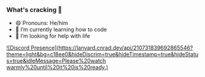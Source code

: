 ### What's cracking 👋

<!--
**WhoTook7050/WhoTook7050** is a ✨ _special_ ✨ repository because its `README.md` (this file) appears on your GitHub profile.

Here are some ideas to get you started:

- 🔭 I’m currently working on ...
- 🌱 I’m currently learning ...
- 👯 I’m looking to collaborate on ...
- 🤔 I’m looking for help with ...
- 💬 Ask me about ...
- 📫 How to reach me: ...
- ⚡ Fun fact: ...
-->

- 😄 Pronouns: He/him
- 🌱 I’m currently learning how to code
- 🤔 I’m looking for help with life

[![Discord Presence](https://lanyard.cnrad.dev/api/210731839692865546?theme=light&bg=c18ee0&hideDiscrim=true&hideTimestamp=true&hideStatus=true&idleMessage=Please%20watch warmly%20until%20it%20is%20ready.)](https://discord.com/users/210731839692865546)
